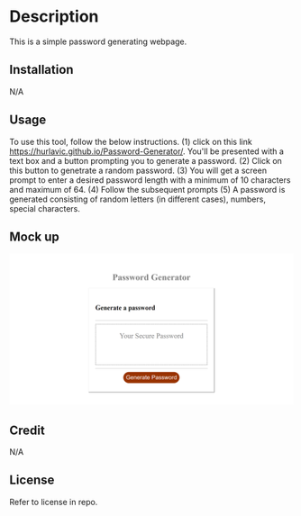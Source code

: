 # Description
This is a simple password generating webpage.

## Installation
N/A

## Usage
To use this tool, follow the below instructions. 
(1) click on this link https://hurlavic.github.io/Password-Generator/. You'll be presented with a text box and a button prompting you to generate a password. 
(2) Click on this button to genetrate a random password.
(3) You will get a screen prompt to enter a desired password length with a minimum of 10 characters and maximum of 64.
(4) Follow the subsequent prompts 
(5) A password is generated consisting of random letters (in different cases), numbers, special characters.

## Mock up
![alt text](./images/mockup.png)

## Credit 
N/A

## License
Refer to license in repo.
